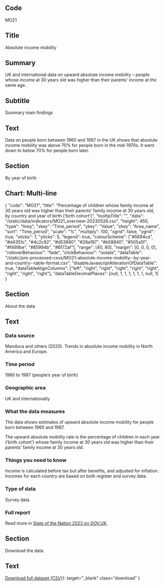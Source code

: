 ## Code
MO21

## Title
Absolute income mobility

## Summary
UK and international data on upward absolute income mobility – people whose income at 30 years old was higher than
their parents’ income at the same age.

## Subtitle
Summary main findings

## Text
Data on people born between 1960 and 1987 in the UK shows that absolute income mobility was above 70% for people
born in the mid-1970s. It went down to below 70% for people born later.

## Section
By year of birth

## Chart: Multi-line
{
    "code": "MO21",
    "title": "Percentage of children whose family income at 30 years old was higher than their parents’ family income at 30 years old, by country and year of birth (‘birth cohort’)",
    "tooltipTitle": "",
    "data": "/static/data/indicators/MO21_overview-20230526.csv",
    "height": 450,
    "type": "liney",
    "xkey": "Time_period",
    "ykey": "Value",
    "zkey": "Area_name",
    "sort": "Time_period",
    "scale": "%",
    "multiply": 100,
    "xgrid": false,
    "ygrid": true,
    "xticks": 7,
    "yticks": 5,
    "legend": true,
    "colourScheme": ["#5694ca", "#d4351c", "#4c2c92", "#d53880", "#28a197", "#b58840", "#505a5f", "#f499be", "#85994b", "#6f72af"],
    "range": [40, 80],
    "margin": [0, 0, 0, 0],
    "rolloverBehaviour": "fade",
    "clickBehaviour": "isolate",
    "dataTable": "/static/pre-processed-csvs/MO21-absolute-income-mobility--by-year-and-country--table-format.csv",
    "disableJavascriptAlterationOfDataTable": true,
    "dataTableAlignColumns": ["left", "right", "right", "right", "right", "right", "right", "right", "right"],
    "dataTableDecimalPlaces": [null, 1, 1, 1, 1, 1, 1, null, 1]
}

## Section
About the data

## Text
### Data source
Manduca and others (2020). Trends in absolute income mobility in North America and Europe.

### Time period
1960 to 1987 (people’s year of birth)

### Geographic area
UK and internationally

### What the data measures
The data shows estimates of upward absolute income mobility for people born between 1960 and 1987.

The upward absolute mobility rate is the percentage of children in each year (‘birth cohort’) whose family income
at 30 years old was higher than their parents’ family income at 30 years old.

### Things you need to know
Income is calculated before tax but after benefits, and adjusted for inflation. Incomes for each country are based
on both register and survey data.

### Type of data
Survey data

### Full report
Read more in [State of the Nation 2023 on GOV.UK](https://www.gov.uk/government/publications/state-of-the-nation-2023-people-and-places).

## Section
Download the data

## Text
[Download full dataset (CSV)](/static/data/full-datasets/MO21-absolute-income-mobility--full-dataset.csv){: target="_blank" class="download" }
